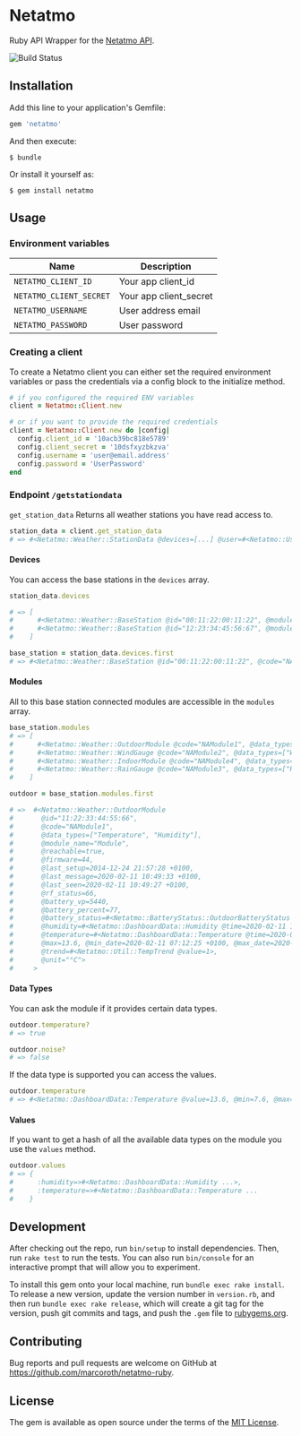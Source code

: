 # Netatmo

Ruby API Wrapper for the [Netatmo API](https://dev.netatmo.com/apidocumentation/).

![Build Status](https://github.com/marcoroth/netatmo-ruby/workflows/Build/badge.svg)

## Installation

Add this line to your application's Gemfile:

```ruby
gem 'netatmo'
```

And then execute:

    $ bundle

Or install it yourself as:

    $ gem install netatmo

## Usage

### Environment variables

| Name                      | Description            |
|---------------------------|------------------------|
| `NETATMO_CLIENT_ID`       | Your app client_id     |
| `NETATMO_CLIENT_SECRET`   | Your app client_secret |
| `NETATMO_USERNAME`        | User address email     |
| `NETATMO_PASSWORD`        | User password          |

### Creating a client

To create a Netatmo client you can either set the required environment variables or pass the credentials via a config block to the initialize method.

```ruby
# if you configured the required ENV variables
client = Netatmo::Client.new

# or if you want to provide the required credentials
client = Netatmo::Client.new do |config|
  config.client_id = '10acb39bc818e5789'
  config.client_secret = '10dsfxyzbkzva'
  config.username = 'user@email.address'
  config.password = 'UserPassword'
end

```

### Endpoint `/getstationdata`

`get_station_data` Returns all weather stations you have read access to.

```ruby
station_data = client.get_station_data
# => #<Netatmo::Weather::StationData @devices=[...] @user=#<Netatmo::User> ...>

```

#### Devices

You can access the base stations in the `devices` array.

```ruby
station_data.devices

# => [
#      #<Netatmo::Weather::BaseStation @id="00:11:22:00:11:22", @modules=[...] ...>,
#      #<Netatmo::Weather::BaseStation @id="12:23:34:45:56:67", @modules=[...] ...>
#    ]

```



```ruby
base_station = station_data.devices.first
# => #<Netatmo::Weather::BaseStation @id="00:11:22:00:11:22", @code="NAMain", @data_types=["Temperature", "CO2", "Humidity", "Noise", "Pressure"], @modules=[...]>

```

#### Modules

All to this base station connected modules are accessible in the `modules` array.

```ruby
base_station.modules
# => [
#      #<Netatmo::Weather::OutdoorModule @code="NAModule1", @data_types=["Temperature", "Humidity"], ...>,
#      #<Netatmo::Weather::WindGauge @code="NAModule2", @data_types=["Wind"], ...>,
#      #<Netatmo::Weather::IndoorModule @code="NAModule4", @data_types=["Temperature", "CO2", "Humidity"], ...>,
#      #<Netatmo::Weather::RainGauge @code="NAModule3", @data_types=["Rain"], ...>
#    ]
```

```ruby
outdoor = base_station.modules.first

# =>  #<Netatmo::Weather::OutdoorModule
#       @id="11:22:33:44:55:66",
#       @code="NAModule1",
#       @data_types=["Temperature", "Humidity"],
#       @module_name="Module",
#       @reachable=true,
#       @firmware=44,
#       @last_setup=2014-12-24 21:57:28 +0100,
#       @last_message=2020-02-11 10:49:33 +0100,
#       @last_seen=2020-02-11 10:49:27 +0100,
#       @rf_status=66,
#       @battery_vp=5440,
#       @battery_percent=77,
#       @battery_status=#<Netatmo::BatteryStatus::OutdoorBatteryStatus @value=5440>,
#       @humidity=#<Netatmo::DashboardData::Humidity @time=2020-02-11 10:48:36 +0100, @value=62.0, @unit="%">,
#       @temperature=#<Netatmo::DashboardData::Temperature @time=2020-02-11 10:48:36 +0100, @value=13.6, @min=7.6,
#       @max=13.6, @min_date=2020-02-11 07:12:25 +0100, @max_date=2020-02-11 10:48:36 +0100,
#       @trend=#<Netatmo::Util::TempTrend @value=1>,
#       @unit="°C">
#     >
```

#### Data Types

You can ask the module if it provides certain data types. 

```ruby
outdoor.temperature?
# => true
```

```ruby
outdoor.noise?
# => false
```

If the data type is supported you can access the values.

```ruby
outdoor.temperature
# => #<Netatmo::DashboardData::Temperature @value=13.6, @min=7.6, @max=13.6, @unit="°C", @time=2020-02-11 10:48:36 +0100, @trend=#<Netatmo::Util::TempTrend @value=1>, ...>
```

#### Values

If you want to get a hash of all the available data types on the module you use the `values` method. 

```ruby
outdoor.values
# => {
#      :humidity=>#<Netatmo::DashboardData::Humidity ...>,
#      :temperature=>#<Netatmo::DashboardData::Temperature ...
#    }

```

## Development

After checking out the repo, run `bin/setup` to install dependencies. Then, run `rake test` to run the tests. You can also run `bin/console` for an interactive prompt that will allow you to experiment.

To install this gem onto your local machine, run `bundle exec rake install`. To release a new version, update the version number in `version.rb`, and then run `bundle exec rake release`, which will create a git tag for the version, push git commits and tags, and push the `.gem` file to [rubygems.org](https://rubygems.org).

## Contributing

Bug reports and pull requests are welcome on GitHub at https://github.com/marcoroth/netatmo-ruby.

## License

The gem is available as open source under the terms of the [MIT License](https://opensource.org/licenses/MIT).
